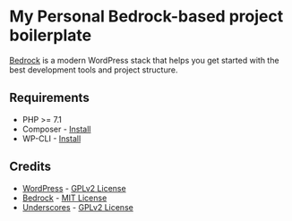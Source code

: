 # My Personal Bedrock-based project boilerplate

[Bedrock](https://roots.io/bedrock/) is a modern WordPress stack that helps you get started with the best development tools and project structure.

## Requirements

* PHP >= 7.1
* Composer - [Install](https://getcomposer.org/doc/00-intro.md#installation-linux-unix-osx)
* WP-CLI - [Install](https://wp-cli.org/#installing)

## Credits

* [WordPress](https://wordpress.org/) - [GPLv2 License](https://wordpress.org/about/license/)
* [Bedrock](https://roots.io/bedrock/) - [MIT License](https://github.com/roots/bedrock/blob/master/LICENSE.md)
* [Underscores](https://underscores.me) - [GPLv2 License](https://github.com/Automattic/_s/blob/master/LICENSE)
